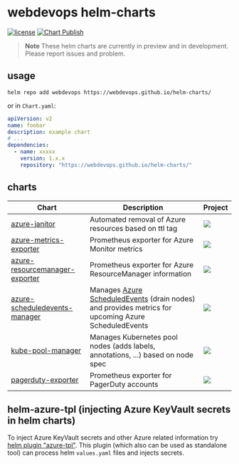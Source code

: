 # webdevops helm-charts

[![license](https://img.shields.io/github/license/webdevops/helm-azure-tpl.svg)](https://github.com/webdevops/helm-azure-tpl/blob/master/LICENSE)
[![Chart Publish](https://github.com/webdevops/helm-charts/actions/workflows/release.yaml/badge.svg)](https://github.com/webdevops/helm-charts/actions/workflows/release.yaml)

> **Note**
> These helm charts are currently in preview and in development. Please report issues and problem.


## usage

```shell
helm repo add webdevops https://webdevops.github.io/helm-charts/
```

or in `Chart.yaml`:
```yaml
apiVersion: v2
name: foobar
description: example chart
# ...
dependencies:
  - name: xxxxx
    version: 1.x.x
    repository: "https://webdevops.github.io/helm-charts/"
```

## charts

| Chart                                                                     | Description                                                                                                                                                                              | Project                                                                                                                                                   |
|---------------------------------------------------------------------------|------------------------------------------------------------------------------------------------------------------------------------------------------------------------------------------|-----------------------------------------------------------------------------------------------------------------------------------------------------------|
| [azure-janitor](./charts/azure-janitor)                                   | Automated removal of Azure resources based on ttl tag                                                                                                                                    | [![](https://img.shields.io/badge/github-webdevops%2Fazure--janitor-blue)](https://github.com/webdevops/azure-janitor)                                    |
| [azure-metrics-exporter](./charts/azure-metrics-exporter)                 | Prometheus exporter for Azure Monitor metrics                                                                                                                                            | [![](https://img.shields.io/badge/github-webdevops%2Fazure--metrics--exporter-blue)](https://github.com/webdevops/azure-metrics-exporter)                 |
| [azure-resourcemanager-exporter](./charts/azure-resourcemanager-exporter) | Prometheus exporter for Azure ResourceManager information                                                                                                                                | [![](https://img.shields.io/badge/github-webdevops%2Fazure--resourcemanager--exporter-blue)](https://github.com/webdevops/azure-resourcemanager-exporter) |
| [azure-scheduledevents-manager](./charts/azure-scheduledevents-manager)   | Manages [Azure ScheduledEvents](https://learn.microsoft.com/en-us/azure/virtual-machines/windows/scheduled-events) (drain nodes) and provides metrics for upcoming Azure ScheduledEvents | [![](https://img.shields.io/badge/github-webdevops%2Fazure--scheduledevents--manager-blue)](https://github.com/webdevops/azure-scheduledevents-manager)   |
| [kube-pool-manager](./charts/kube-pool-manager)                           | Manages Kubernetes pool nodes (adds labels, annotations, ...) based on node spec                                                                                                         | [![](https://img.shields.io/badge/github-webdevops%2Fkube--pool--manager-blue)](https://github.com/webdevops/kube-pool-manager)                           |
| [pagerduty-exporter](./charts/pagerduty-exporter)                         | Prometheus exporter for PagerDuty accounts                                                                                                                                               | [![](https://img.shields.io/badge/github-webdevops%2Fpagerduty--exporter-blue)](https://github.com/webdevops/pagerduty-exporter)                          |

## helm-azure-tpl (injecting Azure KeyVault secrets in helm charts)

To inject Azure KeyVault secrets and other Azure related information try [helm plugin "azure-tpl"](https://github.com/webdevops/helm-azure-tpl).
This plugin (which also can be used as standalone tool) can process helm `values.yaml` files and injects secrets.
